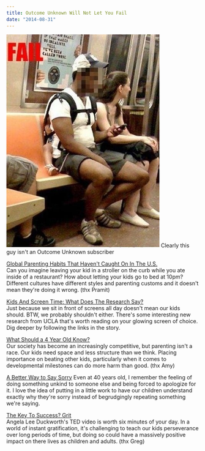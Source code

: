 ```yaml
---
title: Outcome Unknown Will Not Let You Fail
date: "2014-08-31"
---
```


![](./not-a-subscriber.jpg)
Clearly this guy isn't an Outcome Unknown subscriber

[Global Parenting Habits That Haven't Caught On In The U.S.](http://www.npr.org/blogs/parallels/2014/08/12/339825261/global-parenting-habits-that-havent-caught-on-in-the-u-s)  
Can you imagine leaving your kid in a stroller on the curb while you ate inside of a restaurant? How about letting your kids go to bed at 10pm? Different cultures have different styles and parenting customs and it doesn't mean they're doing it wrong. (thx Pramit)  

[Kids And Screen Time: What Does The Research Say?​](http://www.npr.org/blogs/ed/2014/08/28/343735856/kids-and-screen-time-what-does-the-research-say)  
Just because we sit in front of screens all day doesn't mean our kids
should. BTW, we probably shouldn't either.  There's some interesting new research from UCLA that's worth reading on your glowing screen of choice. Dig deeper by following the links in the story.

[What Should a 4 Year Old Know?](http://magicalchildhood.wordpress.com/2010/08/31/what-should-a-4-year-old-know/)  
Our society has become an increasingly competitive, but parenting isn't a race. Our kids need space and less structure than we think. Placing importance on beating other kids, particularly when it comes to developmental milestones can do more harm than good. (thx Amy)

[A Better Way to Say Sorry](http://www.cuppacocoa.com/a-better-way-to-say-sorry/)
Even at 40 years old, I remember the feeling of doing something unkind to someone else and being forced to apologize for it. I love the idea of putting in a little work to have our children understand exactly why they're sorry instead of begrudgingly repeating something we're saying.     

[The Key To Success? Grit](http://www.ted.com/talks/angela_lee_duckworth_the_key_to_success_grit#t-361253)  
Angela Lee Duckworth's TED video is worth six minutes of your day. In a world of instant gratification, it's challenging to teach our kids perseverance over long periods of time, but doing so could have a massively positive impact on there lives as children and adults. (thx Greg)
